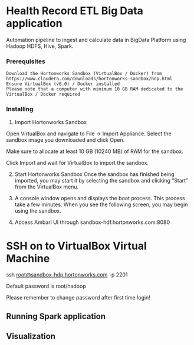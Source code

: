 # Health Record ETL Big Data application

Automation pipeline to ingest and calculate data in BigData Platform using Hadoop HDFS, Hive, Spark.

### Prerequisites

```
Download the Hortonworks Sandbox (VirtualBox / Docker) from 
https://www.cloudera.com/downloads/hortonworks-sandbox/hdp.html
Ensure VirtualBox (v6.0) / Docker installed
Please note that a computer with minimum 10 GB RAM dedicated to the VirtualBox / Docker required
```

### Installing

1. Import Hortonworks Sandbox

Open VirtualBox and navigate to File -> Import Appliance. Select the sandbox image you downloaded and click Open.

Make sure to allocate at least 10 GB (10240 MB) of RAM for the sandbox.

Click Import and wait for VirtualBox to import the sandbox.

2. Start Hortonworks Sandbox
Once the sandbox has finished being imported, you may start it by selecting the sandbox and clicking “Start” from the VirtualBox menu.

3. A console window opens and displays the boot process. This process take a few minutes. When you see the following screen, you may begin using the sandbox.

4. Access Ambari UI through sandbox-hdf.hortonworks.com:8080


# SSH on to VirtualBox Virtual Machine
ssh root@sandbox-hdp.hortonworks.com -p 2201

Default password is root/hadoop

Please remember to change password after first time login!

## Running Spark application


## Visualization



